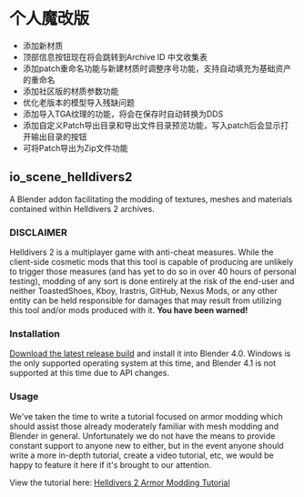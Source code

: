# 个人魔改版
- 添加新材质
- 顶部信息按钮现在将会跳转到Archive ID 中文收集表
- 添加patch重命名功能与新建材质时调整序号功能，支持自动填充为基础资产的重命名
- 添加社区版的材质参数功能
- 优化老版本的模型导入残缺问题
- 添加导入TGA纹理的功能，将会在保存时自动转换为DDS
- 添加自定义Patch导出目录和导出文件目录预览功能，写入patch后会显示打开输出目录的按钮
- 可将Patch导出为Zip文件功能


## io_scene_helldivers2
A Blender addon facilitating the modding of textures, meshes and materials contained within Helldivers 2 archives.

### DISCLAIMER
Helldivers 2 is a multiplayer game with anti-cheat measures. While the client-side cosmetic mods that this tool is capable of producing are unlikely to trigger those measures (and has yet to do so in over 40 hours of personal testing), modding of any sort is done entirely at the risk of the end-user and neither ToastedShoes, Kboy, Irastris, GitHub, Nexus Mods, or any other entity can be held responsible for damages that may result from utilizing this tool and/or mods produced with it. **You have been warned!**

### Installation
[Download the latest release build](https://github.com/kboykboy2/io_scene_helldivers2/releases/download/latest/io_scene_helldivers2.zip) and install it into Blender 4.0. Windows is the only supported operating system at this time, and Blender 4.1 is not supported at this time due to API changes.

### Usage
We've taken the time to write a tutorial focused on armor modding which should assist those already moderately familiar with mesh modding and Blender in general. Unfortunately we do not have the means to provide constant support to anyone new to either, but in the event anyone should write a more in-depth tutorial, create a video tutorial, etc, we would be happy to feature it here if it's brought to our attention.

View the tutorial here: [Helldivers 2 Armor Modding Tutorial](https://docs.google.com/document/d/1SF7iEekmxoDdf0EsJu1ww9u2Cr8vzHyn2ycZS7JlWl0)
